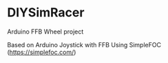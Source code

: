 # DIYSimRacer
Arduino FFB Wheel project

Based on Arduino Joystick with FFB
Using SimpleFOC (https://simplefoc.com/)
